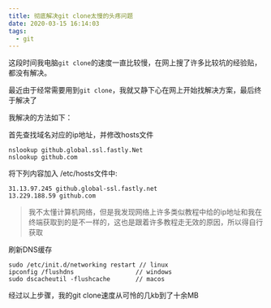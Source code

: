```yaml
---
title: 彻底解决git clone太慢的头疼问题
date: 2020-03-15 16:14:03
tags:
  - git
---
```


这段时间我电脑`git clone`的速度一直比较慢，在网上搜了许多比较坑的经验贴，都没有解决。

最近由于经常需要用到`git clone`，我就又静下心在网上开始找解决方案，最后终于解决了

我解决的方法如下：

首先查找域名对应的ip地址，并修改hosts文件

```shell
nslookup github.global.ssl.fastly.Net
nslookup github.com 
```

将下列内容加入 /etc/hosts文件中:

```shell
31.13.97.245 github.global-ssl.fastly.net
13.229.188.59 github.com
```

> 我不太懂计算机网络，但是我发现网络上许多类似教程中给的ip地址和我在终端获取到的是不一样的，这也是跟着许多教程走无效的原因，所以得自行获取

刷新DNS缓存

```shell
sudo /etc/init.d/networking restart // linux
ipconfig /flushdns                 // windows
sudo dscacheutil -flushcache       // macos
```

经过以上步骤，我的git clone速度从可怜的几kb到了十余MB

